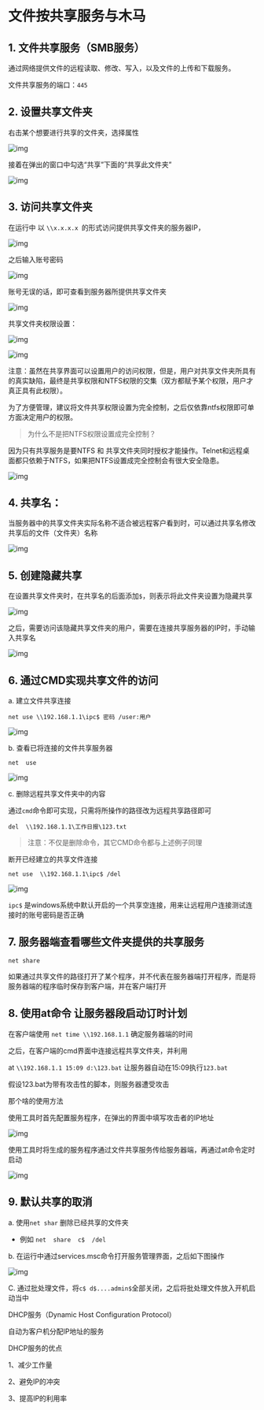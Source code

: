 # 文件按共享服务与木马
## 1. 文件共享服务（SMB服务）

通过网络提供文件的远程读取、修改、写入，以及文件的上传和下载服务。

文件共享服务的端口：`445`


## 2. 设置共享文件夹

右击某个想要进行共享的文件夹，选择属性

![img](https://github.com/AlphaXiao/CTF-Windows-Security/blob/main/Days/pictures/%E5%9B%BE%E7%89%87196.png) 

接着在弹出的窗口中勾选“共享”下面的“共享此文件夹”

![img](https://github.com/AlphaXiao/CTF-Windows-Security/blob/main/Days/pictures/%E5%9B%BE%E7%89%87197.png) 

## 3. 访问共享文件夹

在运行中 以 `\\x.x.x.x `的形式访问提供共享文件夹的服务器IP，

![img](https://github.com/AlphaXiao/CTF-Windows-Security/blob/main/Days/pictures/%E5%9B%BE%E7%89%87198.png) 

之后输入账号密码

![img](https://github.com/AlphaXiao/CTF-Windows-Security/blob/main/Days/pictures/%E5%9B%BE%E7%89%87199.png) 

账号无误的话，即可查看到服务器所提供共享文件夹

![img](https://github.com/AlphaXiao/CTF-Windows-Security/blob/main/Days/pictures/%E5%9B%BE%E7%89%87200.png) 

共享文件夹权限设置：

![img](https://github.com/AlphaXiao/CTF-Windows-Security/blob/main/Days/pictures/%E5%9B%BE%E7%89%87201.png) 

![img](https://github.com/AlphaXiao/CTF-Windows-Security/blob/main/Days/pictures/%E5%9B%BE%E7%89%87202.png) 

注意：虽然在共享界面可以设置用户的访问权限，但是，用户对共享文件夹所具有的真实缺陷，最终是共享权限和NTFS权限的交集（双方都赋予某个权限，用户才真正具有此权限）。

 

为了方便管理，建议将文件共享权限设置为完全控制，之后仅依靠ntfs权限即可单方面决定用户的权限。

 > 为什么不是把NTFS权限设置成完全控制？

因为只有共享服务是要NTFS 和 共享文件夹同时授权才能操作。Telnet和远程桌面都只依赖于NTFS，如果把NTFS设置成完全控制会有很大安全隐患。

![img](https://github.com/AlphaXiao/CTF-Windows-Security/blob/main/Days/pictures/%E5%9B%BE%E7%89%87203.png) 
 

## 4. 共享名：

当服务器中的共享文件夹实际名称不适合被远程客户看到时，可以通过共享名修改共享后的文件（文件夹）名称

![img](https://github.com/AlphaXiao/CTF-Windows-Security/blob/main/Days/pictures/%E5%9B%BE%E7%89%87204.png) 

## 5. 创建隐藏共享

在设置共享文件夹时，在共享名的后面添加`$`，则表示将此文件夹设置为隐藏共享

![img](https://github.com/AlphaXiao/CTF-Windows-Security/blob/main/Days/pictures/%E5%9B%BE%E7%89%87205.png) 

之后，需要访问该隐藏共享文件夹的用户，需要在连接共享服务器的IP时，手动输入共享名

![img](https://github.com/AlphaXiao/CTF-Windows-Security/blob/main/Days/pictures/%E5%9B%BE%E7%89%87206.png) 
 

## 6. 通过CMD实现共享文件的访问

a. 建立文件共享连接

 `net use \\192.168.1.1\ipc$ 密码 /user:用户`

![img](https://github.com/AlphaXiao/CTF-Windows-Security/blob/main/Days/pictures/%E5%9B%BE%E7%89%87207.png) 
 

b. 查看已将连接的文件共享服务器

 `net  use`

![img](https://github.com/AlphaXiao/CTF-Windows-Security/blob/main/Days/pictures/%E5%9B%BE%E7%89%87208.png) 


c. 删除远程共享文件夹中的内容

 通过`cmd`命令即可实现，只需将所操作的路径改为远程共享路径即可

`del  \\192.168.1.1\工作日报\123.txt`

 

> 注意：不仅是删除命令，其它CMD命令都与上述例子同理

 

断开已经建立的共享文件连接

`net use  \\192.168.1.1\ipc$ /del`

![img](https://github.com/AlphaXiao/CTF-Windows-Security/blob/main/Days/pictures/%E5%9B%BE%E7%89%87209.png) 

 

`ipc$` 是windows系统中默认开启的一个共享空连接，用来让远程用户连接测试连接时的账号密码是否正确 

 

## 7. 服务器端查看哪些文件夹提供的共享服务

`net share`

如果通过共享文件的路径打开了某个程序，并不代表在服务器端打开程序，而是将服务器端的程序临时保存到客户端，并在客户端打开

 

## 8. 使用at命令 让服务器段启动订时计划

在客户端使用 `net time \\192.168.1.1` 确定服务器端的时间

之后，在客户端的cmd界面中连接远程共享文件夹，并利用

at `\\192.168.1.1 15:09 d:\123.bat`  让服务器自动在15:09执行`123.bat`

假设123.bat为带有攻击性的脚本，则服务器遭受攻击

 

那个啥的使用方法

使用工具时首先配置服务程序，在弹出的界面中填写攻击者的IP地址

![img](https://github.com/AlphaXiao/CTF-Windows-Security/blob/main/Days/pictures/%E5%9B%BE%E7%89%87210.png) 


使用工具时将生成的服务程序通过文件共享服务传给服务器端，再通过at命令定时启动

![img](https://github.com/AlphaXiao/CTF-Windows-Security/blob/main/Days/pictures/%E5%9B%BE%E7%89%87211.png) 
 

## 9. 默认共享的取消

a. 使用`net shar` 删除已经共享的文件夹

  - 例如 `net  share  c$  /del`

 

b. 在运行中通过services.msc命令打开服务管理界面，之后如下图操作

![img](https://github.com/AlphaXiao/CTF-Windows-Security/blob/main/Days/pictures/%E5%9B%BE%E7%89%87212.png) 

 

C. 通过批处理文件，将`c$ d$....admin$`全部关闭，之后将批处理文件放入开机启动当中

 

 

DHCP服务（Dynamic Host Configuration Protocol）

自动为客户机分配IP地址的服务

DHCP服务的优点

1、减少工作量

2、避免IP的冲突

3、提高IP的利用率

 

 

 

 
